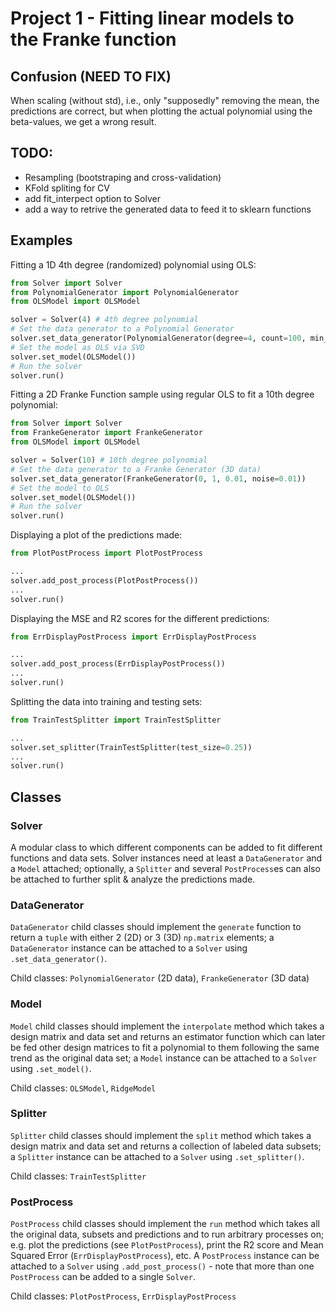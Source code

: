 # Project 1 - Fitting linear models to the Franke function

## Confusion (NEED TO FIX)

When scaling (without std), i.e., only "supposedly" removing the mean, the predictions are correct, but when plotting the actual polynomial using the beta-values, we get a wrong result.

## TODO: 
 * Resampling (bootstraping and cross-validation)
 * KFold spliting for CV
 * add fit_interpect option to Solver
 * add a way to retrive the generated data to feed it to sklearn functions 

## Examples

Fitting a 1D 4th degree (randomized) polynomial using OLS:
```py
from Solver import Solver
from PolynomialGenerator import PolynomialGenerator
from OLSModel import OLSModel

solver = Solver(4) # 4th degree polynomial
# Set the data generator to a Polynomial Generator
solver.set_data_generator(PolynomialGenerator(degree=4, count=100, min_x=-5, max_x=5, noise=0.05))
# Set the model as OLS via SVD
solver.set_model(OLSModel())
# Run the solver
solver.run()
```

Fitting a 2D Franke Function sample using regular OLS to fit a 10th degree polynomial:
```py
from Solver import Solver
from FrankeGenerator import FrankeGenerator
from OLSModel import OLSModel

solver = Solver(10) # 10th degree polynomial
# Set the data generator to a Franke Generator (3D data)
solver.set_data_generator(FrankeGenerator(0, 1, 0.01, noise=0.01))
# Set the model to OLS
solver.set_model(OLSModel())
# Run the solver
solver.run()
```

Displaying a plot of the predictions made:
```py
from PlotPostProcess import PlotPostProcess

...
solver.add_post_process(PlotPostProcess())
...
solver.run()
```

Displaying the MSE and R2 scores for the different predictions:
```py
from ErrDisplayPostProcess import ErrDisplayPostProcess

...
solver.add_post_process(ErrDisplayPostProcess())
...
solver.run()
```

Splitting the data into training and testing sets:
```py
from TrainTestSplitter import TrainTestSplitter

...
solver.set_splitter(TrainTestSplitter(test_size=0.25))
...
solver.run()
```

## Classes

### Solver

A modular class to which different components can be added to fit different functions and data sets. Solver instances need at least a `DataGenerator` and a `Model` attached; optionally, a `Splitter` and several `PostProcess`es can also be attached to further split & analyze the predictions made.

### DataGenerator

`DataGenerator` child classes should implement the `generate` function to return a `tuple` with either 2 (2D) or 3 (3D) `np.matrix` elements; a `DataGenerator` instance can be attached to a `Solver` using `.set_data_generator()`.

Child classes: `PolynomialGenerator` (2D data), `FrankeGenerator` (3D data)

### Model

`Model` child classes should implement the `interpolate` method which takes a design matrix and data set and returns an estimator function which can later be fed other design matrices to fit a polynomial to them following the same trend as the original data set; a `Model` instance can be attached to a `Solver` using `.set_model()`.

Child classes: `OLSModel`, `RidgeModel`

### Splitter

`Splitter` child classes should implement the `split` method which takes a design matrix and data set and returns a collection of labeled data subsets; a `Splitter` instance can be attached to a `Solver` using `.set_splitter()`.

Child classes: `TrainTestSplitter`

### PostProcess

`PostProcess` child classes should implement the `run` method which takes all the original data, subsets and predictions and to run arbitrary processes on; e.g. plot the predictions (see `PlotPostProcess`), print the R2 score and Mean Squared Error (`ErrDisplayPostProcess`), etc. A `PostProcess` instance can be attached to a `Solver` using `.add_post_process()` - note that more than one `PostProcess` can be added to a single `Solver`.

Child classes: `PlotPostProcess`, `ErrDisplayPostProcess`


